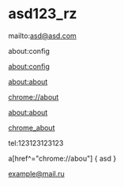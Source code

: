 # asd123_rz
mailto:asd@asd.com

about:config

[about:config](http://about:config)

[about:about](http://about:about)

[chrome://about](http://chrome://about)


[about:about](file://about:about)

<a href="chrome://about">chrome_about</a>

tel:123123123123


a[href^="chrome://abou"] { asd }

<a href="mailto: example@mail.ru">example@mail.ru</a>
